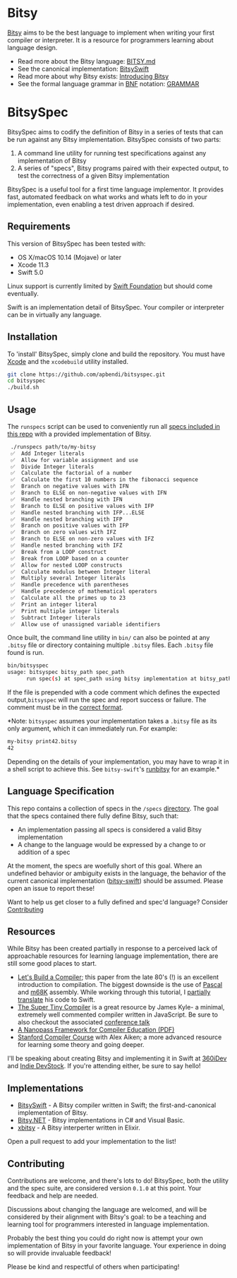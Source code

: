 # Bitsy

[Bitsy](BITSY.md) aims to be the best language to implement when writing your
first compiler or interpreter. It is a resource for programmers learning about
language design.

 * Read more about the Bitsy language: [BITSY.md](BITSY.md)
 * See the canonical implementation: [BitsySwift](https://github.com/apbendi/bitsy-swift)
 * Read more about why Bitsy exists: [Introducing Bitsy](http://www.scopelift.co/blog/introducing-bitsy-the-first-language-youll-implement-yourself)
 * See the formal language grammar in [BNF](https://en.wikipedia.org/wiki/Backus%E2%80%93Naur_Form) notation: [GRAMMAR](GRAMMAR.txt)

# BitsySpec

BitsySpec aims to codify the definition of Bitsy in a series of tests that can
be run against any Bitsy implementation. BitsySpec consists of two parts:

 1. A command line utility for running test specifications against any
    implementation of Bitsy
 2. A series of "specs", Bitsy programs paired with their expected output,
    to test the correctness of a given Bitsy implementation

BitsySpec is a useful tool for a first time language implementor.
It provides fast, automated feedback on what works and whats left to do in your
implementation, even enabling a test driven approach if desired.

## Requirements

This version of BitsySpec has been tested with:

 * OS X/macOS 10.14 (Mojave) or later
 * Xcode 11.3
 * Swift 5.0

Linux support is currently limited by
[Swift Foundation](https://github.com/apple/swift-corelibs-foundation) but
should come eventually.

Swift is an implementation detail of BitsySpec. Your compiler or interpreter
can be in virtually any language.

## Installation

To 'install' BitsySpec, simply clone and build the repository. You must have
[Xcode](https://itunes.apple.com/us/app/xcode/id497799835?mt=12)
and the `xcodebuild` utility installed.

```bash
git clone https://github.com/apbendi/bitsyspec.git
cd bitsyspec
./build.sh
```

## Usage

The `runspecs` script can be used to conveniently run all [specs included
in this repo](specs) with a provided implementation of Bitsy.

```bash
 ./runspecs path/to/my-bitsy
 ✅  Add Integer literals
 ✅  Allow for variable assignment and use
 ✅  Divide Integer literals
 ✅  Calculate the factorial of a number
 ✅  Calculate the first 10 numbers in the fibonacci sequence
 ✅  Branch on negative values with IFN
 ✅  Branch to ELSE on non-negative values with IFN
 ✅  Handle nested branching with IFN
 ✅  Branch to ELSE on positive values with IFP
 ✅  Handle nested branching with IFP...ELSE
 ✅  Handle nested branching with IFP
 ✅  Branch on positive values with IFP
 ✅  Branch on zero values with IFZ
 ✅  Branch to ELSE on non-zero values with IFZ
 ✅  Handle nested branching with IFZ
 ✅  Break from a LOOP construct
 ✅  Break from LOOP based on a counter
 ✅  Allow for nested LOOP constructs
 ✅  Calculate modulus between Integer literal
 ✅  Multiply several Integer literals
 ✅  Handle precedence with parentheses
 ✅  Handle precedence of mathematical operators
 ✅  Calculate all the primes up to 23
 ✅  Print an integer literal
 ✅  Print multiple integer literals
 ✅  Subtract Integer literals
 ✅  Allow use of unassigned variable identifiers
```

Once built, the command line utility in `bin/` can also be pointed at any `.bitsy` file
or directory containing multiple `.bitsy` files. Each `.bitsy` file found is run.

```bash
bin/bitsyspec
usage: bitsyspec bitsy_path spec_path
      run spec(s) at spec_path using bitsy implementation at bitsy_path
```

If the file is prepended with a code comment
which defines the expected output,`bitsyspec` will run the spec and report
success or failure. The comment must be in the
[correct format](specs/fibonacci.bitsy#L1).

*Note: `bitsyspec` assumes your implementation takes a `.bitsy` file as
its only argument, which it can immediately run. For example:

```bash
my-bitsy print42.bitsy
42
```

Depending on the details of your
implementation, you may have to wrap it in a shell script to achieve this. See
`bitsy-swift`'s
[runbitsy](https://github.com/apbendi/bitsy-swift/blob/master/runbitsy)
for an example.*

## Language Specification

This repo contains a collection of specs
in the `/specs` [directory](specs). The goal that the specs contained
there fully define Bitsy, such that:

 * An implementation passing all specs is considered a valid Bitsy implementation
 * A change to the language would be expressed by a change to or addition of
   a spec

At the moment, the specs are woefully short of this goal. Where an undefined
behavior or ambiguity exists in the language, the behavior of the current
canonical implementation ([bitsy-swift](https://github.com/apbendi/bitsy-swift))
should be assumed. Please open an issue to report these!

Want to help us get closer to a fully defined and spec'd language? Consider
[Contributing](#contributing)

## Resources

While Bitsy has been created partially in response to a perceived lack of approachable
resources for learning language implementation, there are still some good
places to start.

 * [Let's Build a Compiler](http://www.compilers.iecc.com/crenshaw/); this
   paper from the late 80's (!) is an excellent introduction to compilation.
   The biggest downside is the use of
   [Pascal](https://en.wikipedia.org/wiki/Pascal_%28programming_language%29)
   and [m68K](https://en.wikipedia.org/wiki/Motorola_68000) assembly. While working
   through this tutorial, I
   [partially translate](https://github.com/apbendi/LetsBuildACompilerInSwift)
   his code to Swift.
 * [The Super Tiny Compiler](https://github.com/thejameskyle/the-super-tiny-compiler)
   is a great resource by James Kyle- a minimal, extremely well commented compiler
   written in JavaScript. Be sure to also checkout the associated
   [conference talk](https://www.youtube.com/watch?v=Tar4WgAfMr4)
 * [A Nanopass Framework for Compiler Education (PDF)](http://www.cs.indiana.edu/~dyb/pubs/nano-jfp.pdf)
 * [Stanford Compiler Course](https://www.youtube.com/watch?v=sm0QQO-WZlM&list=PLFB9EC7B8FE963EB8)
   with Alex Aiken; a more advanced resource for learning some theory and going
   deeper.

I'll be speaking about creating Bitsy and implementing it in Swift at
[360iDev](http://360idev.com/sessions/300-compilers-arent-magic-lets-build-one-swift/)
and
[Indie DevStock](http://indiedevstock.com/speakers/ben-difrancesco/).
If you're attending either, be sure to say hello!

## Implementations

* [BitsySwift](https://github.com/apbendi/bitsy-swift) - A Bitsy compiler written in Swift; the first-and-canonical implementation of Bitsy.
* [Bitsy.NET](https://github.com/wessupermare/Bitsy.NET) - Bitsy implementations in C# and Visual Basic.
* [xbitsy](https://github.com/apbendi/xbitsy) - A Bitsy interperter written in Elixir.

Open a pull request to add your implementation to the list!

## Contributing

Contributions are welcome, and there's lots to do! BitsySpec, both the utility
and the spec suite, are considered version `0.1.0` at this point. Your feedback
and help are needed.

Discussions about changing the language are welcomed, and will be considered
by their alignment with Bitsy's goal: to be a teaching and learning
tool for programmers interested in language implementation.

Probably the best thing you could do right now is attempt your own implementation
of Bitsy in your favorite language. Your experience in doing so will provide
invaluable feedback!

Please be kind and respectful of others when participating!
